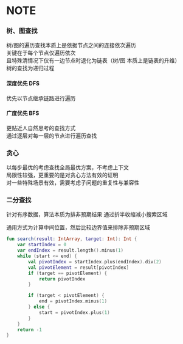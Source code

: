 # NOTE

### 树、图查找

树/图的遍历查找本质上是依据节点之间的连接依次遍历  
关键在于每个节点仅遍历依次  
且特殊清情况下仅有一边节点时退化为链表（树/图 本质上是链表的升维）  
树的查找为递归过程

#### 深度优先 DFS

优先以节点继承链路进行遍历

#### 广度优先 BFS

更贴近人自然思考的查找方式  
通过逐层对每一层的节点进行遍历查找

### 贪心

以每步最优的考虑查找全局最优方案，不考虑上下文  
局限性较强，更重要的是对贪心方法有效的证明  
对一些特殊场景有效，需要考虑子问题的重复性与兼容性

### 二分查找

针对有序数据，算法本质为排非预期结果
通过折半收缩减小搜索区域

通用方式为计算中间位置，然后比较边界值来排除非预期区域

```Kotlin
fun search(result: IntArray, target: Int): Int {
    var startIndex = 0
    var endIndex = result.length().minus(1)
    while (start <= end) {
        val pivotIndex = startIndex.plus(endIndex).div(2)
        val pivotElement = result[pivotIndex]
        if (target == pivotElement) {
            return pivotIndex
        }

        if (target < pivotElement) {
            end = pivotIndex.minus(1)
        } else {
            start = pivotIndex.plus(1)
        }
    }
    return -1
}
```

